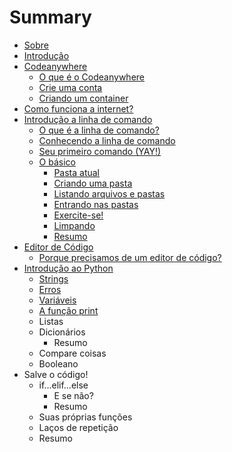 # Summary

* [Sobre](README.md)
* [Introdução](introducao.md)
* [Codeanywhere](codeanywhere/codeanywhere.md)
  * [O que é o Codeanywhere](codeanywhere/o_que_e.md)
  * [Crie uma conta](codeanywhere/criando_conta.md)
  * [Criando um container](codeanywhere/criando_container.md)
* [Como funciona a internet?](internet/como_funciona.md)
* [Introdução a linha de comando](linha_de_comando/introducao.md)
  * [O que é a linha de comando?](linha_de_comando/o_que_e.md)
  * [Conhecendo a linha de comando](linha_de_comando/conhecendo.md)
  * [Seu primeiro comando (YAY!)](linha_de_comando/primeiro_comando.md)
  * [O básico](linha_de_comando/basico.md)
    * [Pasta atual](linha_de_comando/pasta_atual.md)
    * [Criando uma pasta](linha_de_comando/criando_uma_pasta.md)
    * [Listando arquivos e pastas](linha_de_comando/listando_arquivos_e_pastas.md)
    * [Entrando nas pastas](linha_de_comando/entrando_nas_pastas.md)
    * [Exercite-se!](linha_de_comando/exercitando.md)
    * [Limpando](linha_de_comando/limpando.md)
    * [Resumo](linha_de_comando/resumo.md)
* [Editor de Código](editor_de_codigo/introducao.md)    
  * [Porque precisamos de um editor de código?](editor_de_codigo/necessidade.md)
* [Introdução ao Python](python/introducao.md)
  * [Strings](python/strings.md)
  * [Erros](python/erros.md)
  * [Variáveis](python/variaveis.md)
  * [A função print](python/funcao_print.md)
  * Listas
  * Dicionários
    * Resumo
  * Compare coisas
  * Booleano
* Salve o código!
  * if...elif...else
    * E se não?
    * Resumo
  * Suas próprias funções
  * Laços de repetição
  * Resumo
